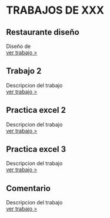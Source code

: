 # TRABAJOS DE XXX

## Restaurante diseño
Diseño de <br>
[ver trabajo >](../trabajos/trabajo1.pdf)

## Trabajo 2
Descripcion del trabajo<br>
[ver trabajo >](../trabajos/trabajo2.pdf)

## Practica excel 2
Descripcion del trabajo<br>
[ver trabajo >](../trabajos/trabajo3.xlsx)

## Practica excel 3
Descripcion del trabajo<br>
[ver trabajo >](../trabajos/trabajo4.xlsx)

## Comentario
Descripcion del trabajo<br>
[ver trabajo >](../trabajos/trabajo5.docx)
